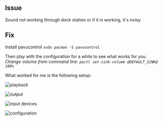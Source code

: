 Issue
---
Sound not working through dock station or if it is working, it's noisy

Fix
-----

Install pavucontrol `sudo pacman -S pavucontrol`

Then play with the configuration for a while to see what works for you.
*Change volume from command line: `pactl set-sink-volume @DEFAULT_SINK@ 100%`*

What worked for me is the following setup:

![playback](https://i.imgur.com/7VlzFXe.png)

![output](https://i.imgur.com/aUf8IQn.png)

![input devices](https://i.imgur.com/OCQAxWV.png)

![configuration](https://i.imgur.com/OCQAxWV.png)
